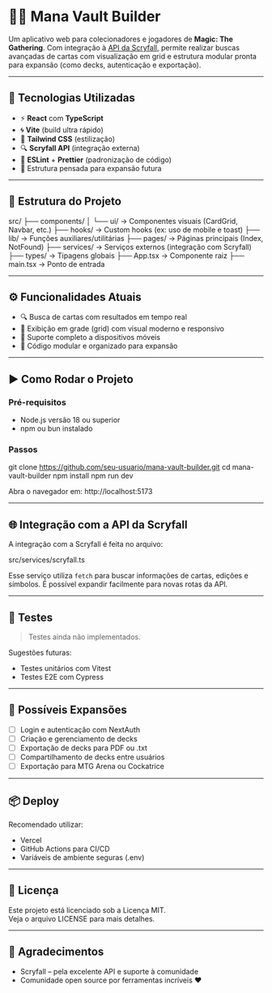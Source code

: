 
# 🧙‍♂️ Mana Vault Builder

Um aplicativo web para colecionadores e jogadores de **Magic: The Gathering**. Com integração à [API da Scryfall](https://scryfall.com/docs/api), permite realizar buscas avançadas de cartas com visualização em grid e estrutura modular pronta para expansão (como decks, autenticação e exportação).

---

## 🚀 Tecnologias Utilizadas

- ⚡ **React** com **TypeScript**
- 🌀 **Vite** (build ultra rápido)
- 🎨 **Tailwind CSS** (estilização)
- 🔍 **Scryfall API** (integração externa)
- 🧹 **ESLint** + **Prettier** (padronização de código)
- 🔧 Estrutura pensada para expansão futura

---

## 📁 Estrutura do Projeto

src/
├── components/
│   └── ui/           → Componentes visuais (CardGrid, Navbar, etc.)
├── hooks/            → Custom hooks (ex: uso de mobile e toast)
├── lib/              → Funções auxiliares/utilitárias
├── pages/            → Páginas principais (Index, NotFound)
├── services/         → Serviços externos (integração com Scryfall)
├── types/            → Tipagens globais
├── App.tsx           → Componente raiz
├── main.tsx          → Ponto de entrada

---

## ⚙️ Funcionalidades Atuais

- 🔍 Busca de cartas com resultados em tempo real
- 🧱 Exibição em grade (grid) com visual moderno e responsivo
- 📱 Suporte completo a dispositivos móveis
- 🧩 Código modular e organizado para expansão

---

## ▶️ Como Rodar o Projeto

### Pré-requisitos
- Node.js versão 18 ou superior
- npm ou bun instalado

### Passos

git clone https://github.com/seu-usuario/mana-vault-builder.git
cd mana-vault-builder
npm install
npm run dev

Abra o navegador em: http://localhost:5173

---

## 🌐 Integração com a API da Scryfall

A integração com a Scryfall é feita no arquivo:

src/services/scryfall.ts

Esse serviço utiliza `fetch` para buscar informações de cartas, edições e símbolos. É possível expandir facilmente para novas rotas da API.

---

## 🧪 Testes

> Testes ainda não implementados.

Sugestões futuras:
- Testes unitários com Vitest
- Testes E2E com Cypress

---

## 📌 Possíveis Expansões

- [ ] Login e autenticação com NextAuth
- [ ] Criação e gerenciamento de decks
- [ ] Exportação de decks para PDF ou .txt
- [ ] Compartilhamento de decks entre usuários
- [ ] Exportação para MTG Arena ou Cockatrice

---

## 📦 Deploy

Recomendado utilizar:
- Vercel
- GitHub Actions para CI/CD
- Variáveis de ambiente seguras (.env)

---

## 📄 Licença

Este projeto está licenciado sob a Licença MIT.  
Veja o arquivo LICENSE para mais detalhes.

---

## 🙌 Agradecimentos

- Scryfall – pela excelente API e suporte à comunidade
- Comunidade open source por ferramentas incríveis ❤️
